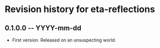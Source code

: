 # Revision history for eta-reflections

## 0.1.0.0  -- YYYY-mm-dd

* First version. Released on an unsuspecting world.
